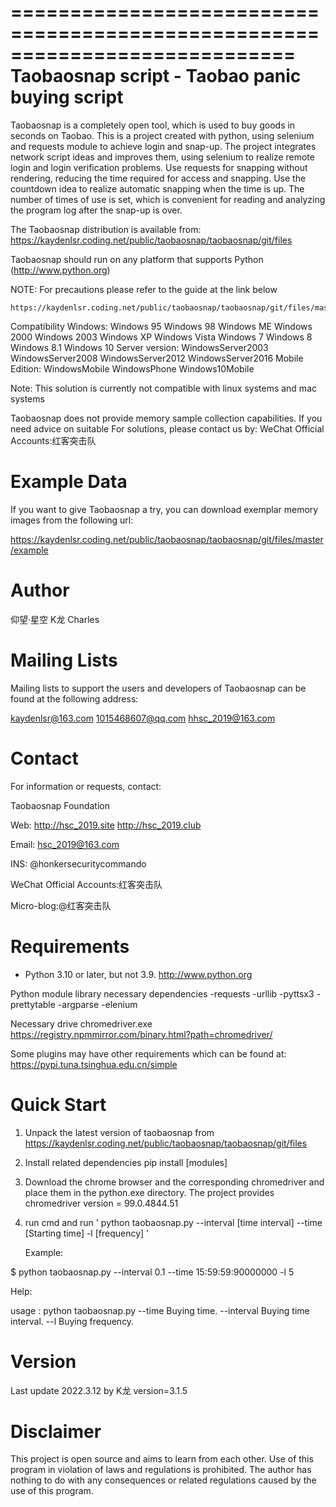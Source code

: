 ============================================================================
Taobaosnap script - Taobao panic buying script
============================================================================

Taobaosnap is a completely open tool, which is used to buy goods in seconds on Taobao. This is a project created with python, using selenium and requests module to achieve login and snap-up. The project integrates network script ideas and improves them, using selenium to realize remote login and login verification problems. Use requests for snapping without rendering, reducing the time required for access and snapping. Use the countdown idea to realize automatic snapping when the time is up. The number of times of use is set, which is convenient for reading and analyzing the program log after the snap-up is over.

 The Taobaosnap distribution is available from:
https://kaydenlsr.coding.net/public/taobaosnap/taobaosnap/git/files

Taobaosnap should run on any platform that supports 
Python (http://www.python.org)

NOTE: For precautions please refer to the guide at the link below

    https://kaydenlsr.coding.net/public/taobaosnap/taobaosnap/git/files/master/readme.md

Compatibility
Windows:
Windows 95
Windows 98
Windows ME
Windows 2000
Windows 2003
Windows XP
Windows Vista
Windows 7
Windows 8
Windows 8.1
Windows 10
Server version:
WindowsServer2003
WindowsServer2008
WindowsServer2012
WindowsServer2016
Mobile Edition:
WindowsMobile
WindowsPhone
Windows10Mobile

Note: This solution is currently not compatible with linux systems and mac systems

Taobaosnap does not provide memory sample collection capabilities. If you need advice on suitable
For solutions, please contact us by:
WeChat Official Accounts:红客突击队

Example Data
===========

If you want to give Taobaosnap a try, you can download exemplar
memory images from the following url:

   https://kaydenlsr.coding.net/public/taobaosnap/taobaosnap/git/files/master/example

Author
=============
仰望·星空
K龙
Charles

Mailing Lists
=============

Mailing lists to support the users and developers of Taobaosnap
can be found at the following address:

   kaydenlsr@163.com
   1015468607@qq.com
   hhsc_2019@163.com

Contact
=======
For information or requests, contact:

Taobaosnap Foundation

Web: http://hsc_2019.site
     http://hsc_2019.club
     
Email: hsc_2019@163.com

INS: @honkersecuritycommando

WeChat Official Accounts:红客突击队

Micro-blog:@红客突击队

Requirements
===========
- Python 3.10 or later, but not 3.9. http://www.python.org

Python module library necessary dependencies
-requests
-urllib
-pyttsx3
-prettytable
-argparse
-elenium

Necessary drive
chromedriver.exe https://registry.npmmirror.com/binary.html?path=chromedriver/

Some plugins may have other requirements which can be found at:
    https://pypi.tuna.tsinghua.edu.cn/simple

Quick Start
===========
1. Unpack the latest version of taobaosnap from
    https://kaydenlsr.coding.net/public/taobaosnap/taobaosnap/git/files
   
2. Install related dependencies
    pip install [modules]

3. Download the chrome browser and the corresponding chromedriver and place them in the python.exe directory.
The project provides chromedriver version = 99.0.4844.51

4. run cmd and run ' python taobaosnap.py --interval [time interval] --time [Starting time] -l [frequency] '

   Example:

$ python taobaosnap.py --interval 0.1 --time 15:59:59:90000000 -l 5

   Help:

   usage : python taobaosnap.py
       --time        Buying time.
       --interval    Buying time interval.
       --l           Buying frequency.


Version
===========
Last update 2022.3.12 by K龙 version=3.1.5

Disclaimer 
===========
This project is open source and aims to learn from each other. Use of this program in violation of laws and regulations is prohibited. The author has nothing to do with any consequences or related regulations caused by the use of this program.